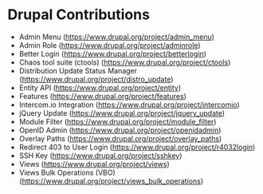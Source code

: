 
# Drupal Contributions
    
   *  Admin Menu (https://www.drupal.org/project/admin_menu)
   *  Admin Role (https://www.drupal.org/project/adminrole)
   *  Better Login (https://www.drupal.org/project/betterlogin) 
   *  Chaos tool suite (ctools) (https://www.drupal.org/project/ctools)
   *  Distribution Update Status Manager (https://www.drupal.org/project/distro_update)
   *  Entity API (https://www.drupal.org/project/entity)
   *  Features (https://www.drupal.org/project/features)
   *  Intercom.io Integration (https://www.drupal.org/project/intercomio)
   *  jQuery Update (https://www.drupal.org/project/jquery_update)
   *  Module Filter (https://www.drupal.org/project/module_filter)
   *  OpenID Admin (https://www.drupal.org/project/openidadmin)
   *  Overlay Paths (https://www.drupal.org/project/overlay_paths)
   *  Redirect 403 to User Login (https://www.drupal.org/project/r4032login)
   *  SSH Key (https://www.drupal.org/project/sshkey)
   *  Views (https://www.drupal.org/project/views)
   *  Views Bulk Operations (VBO) (https://www.drupal.org/project/views_bulk_operations)
   